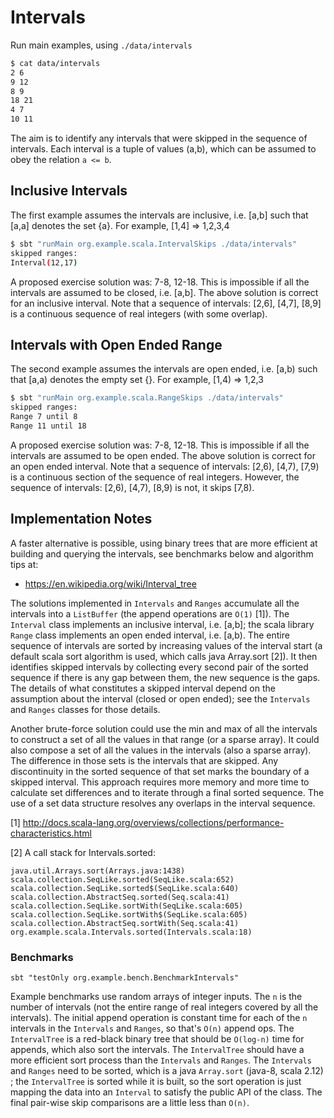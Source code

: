 # Intervals

Run main examples, using `./data/intervals`
```bash
$ cat data/intervals 
2 6
9 12
8 9
18 21
4 7
10 11
```

The aim is to identify any intervals that were skipped in the
sequence of intervals.  Each interval is a tuple of values (a,b),
which can be assumed to obey the relation `a <= b`.

## Inclusive Intervals

The first example assumes the intervals are inclusive, i.e.
[a,b] such that [a,a] denotes the set {a}.  For example,
[1,4] => 1,2,3,4

```bash
$ sbt "runMain org.example.scala.IntervalSkips ./data/intervals"
skipped ranges:
Interval(12,17)
```

A proposed exercise solution was: 7-8, 12-18.  This is impossible if
all the intervals are assumed to be closed, i.e. [a,b].  The above
solution is correct for an inclusive interval. Note that a sequence
of intervals: [2,6], [4,7], [8,9] is a continuous sequence of real
integers (with some overlap).

## Intervals with Open Ended Range

The second example assumes the intervals are open ended, i.e.
[a,b) such that [a,a) denotes the empty set {}.  For example,
[1,4) => 1,2,3

```bash
$ sbt "runMain org.example.scala.RangeSkips ./data/intervals"
skipped ranges:
Range 7 until 8
Range 11 until 18
```

A proposed exercise solution was: 7-8, 12-18.  This is impossible if
all the intervals are assumed to be open ended.  The above
solution is correct for an open ended interval. Note that a sequence
of intervals: [2,6), [4,7), [7,9) is a continuous section of the
sequence of real integers.  However, the sequence of intervals:
[2,6), [4,7), [8,9) is not, it skips [7,8).

## Implementation Notes

A faster alternative is possible, using binary trees that are more efficient at
building and querying the intervals, see benchmarks below and algorithm tips at:
- https://en.wikipedia.org/wiki/Interval_tree

The solutions implemented in `Intervals` and `Ranges` accumulate all the
intervals into a `ListBuffer` (the append operations are `O(1)` [1]).  The
`Interval` class implements an inclusive interval, i.e. [a,b]; the scala library
`Range` class implements an open ended interval, i.e. [a,b).  The entire
sequence of intervals are sorted by increasing values of the interval start (a
default scala sort algorithm is used, which calls java Array.sort [2]).  It then
identifies skipped intervals by collecting every second pair of the sorted
sequence if there is any gap between them, the new sequence is the gaps.  The
details of what constitutes a skipped interval depend on the assumption about
the interval (closed or open ended); see the `Intervals` and `Ranges` classes
for those details.

Another brute-force solution could use the min and max of all the intervals to
construct a set of all the values in that range (or a sparse array).  It could
also compose a set of all the values in the intervals (also a sparse array).
The difference in those sets is the intervals that are skipped.  Any discontinuity
in the sorted sequence of that set marks the boundary of a skipped interval.
This approach requires more memory and more time to calculate set differences
and to iterate through a final sorted sequence.  The use of a set data structure
resolves any overlaps in the interval sequence.

[1] http://docs.scala-lang.org/overviews/collections/performance-characteristics.html

[2] A call stack for Intervals.sorted:

```
java.util.Arrays.sort(Arrays.java:1438)
scala.collection.SeqLike.sorted(SeqLike.scala:652)
scala.collection.SeqLike.sorted$(SeqLike.scala:640)
scala.collection.AbstractSeq.sorted(Seq.scala:41)
scala.collection.SeqLike.sortWith(SeqLike.scala:605)
scala.collection.SeqLike.sortWith$(SeqLike.scala:605)
scala.collection.AbstractSeq.sortWith(Seq.scala:41)
org.example.scala.Intervals.sorted(Intervals.scala:18)
```

### Benchmarks

```
sbt "testOnly org.example.bench.BenchmarkIntervals"
```

Example benchmarks use random arrays of integer inputs.  The `n` is the number
of intervals (not  the entire range of real integers covered by all the intervals).
The initial append operation is constant time for each of the `n` intervals in the
`Intervals` and `Ranges`, so that's `O(n)` append ops.  The `IntervalTree` is a
red-black binary tree that should be `O(log-n)` time for appends, which also sort
the intervals.  The `IntervalTree` should have a more efficient sort process than
the `Intervals` and `Ranges`. The `Intervals` and `Ranges` need to be sorted, which
is a java `Array.sort` (java-8, scala 2.12) ; the `IntervalTree` is sorted while it is
built, so the sort operation is just mapping the data into an `Interval` to satisfy
the public API of the class.  The final pair-wise skip comparisons are a little
less than `O(n)`. 


